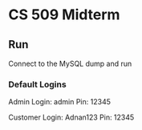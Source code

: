# CS 509 Midterm

## Run
Connect to the MySQL dump and run

### Default Logins

Admin
Login: admin
Pin: 12345

Customer
Login: Adnan123
Pin: 12345